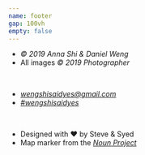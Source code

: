 ```yaml
---
name: footer
gap: 100vh
empty: false
---
```

+ *&copy; 2019 Anna Shi & Daniel Weng*
+ All images *&copy; 2019 Photographer*

&nbsp;

+ *[wengshisaidyes@gmail.com](mailto:wengshisaidyes@gmail.com)*
+ *[\#wengshisaidyes](https://twitter.com/hashtag/wengshisaidyes?lang=en)*

&nbsp;

+ Designed with &#10084; by Steve & Syed
+ Map marker from the *[Noun Project](https://thenounproject.com/search/?q=marker&i=335079)*
